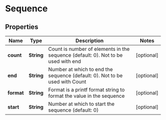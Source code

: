 
# Sequence

## Properties
Name | Type | Description | Notes
------------ | ------------- | ------------- | -------------
**count** | **String** | Count is number of elements in the sequence (default: 0). Not to be used with end |  [optional]
**end** | **String** | Number at which to end the sequence (default: 0). Not to be used with Count |  [optional]
**format** | **String** | Format is a printf format string to format the value in the sequence |  [optional]
**start** | **String** | Number at which to start the sequence (default: 0) |  [optional]



